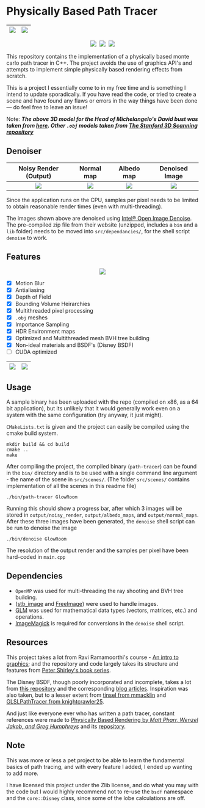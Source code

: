 # Physically Based Path Tracer 

![](output/noisy_renders/David.png)  | ![](output/noisy_renders/CornellBox.png)
:-------------------------:|:-------------------------:

<p align="center">
  <kbd>
    <img src="output/noisy_renders/Statue.png" />
    <img src="output/denoised_renders/VaryingFuzz.png" />
    <img src="output/denoised_renders/Marbles.png" />
  </kbd>
</p>

This repository contains the implementation of a physically based monte carlo path tracer in C++. The project avoids the use of graphics API's and attempts to implement simple physically based rendering effects from scratch. 

This is a project I essentially come to in my free time and is something I intend to update sporadically. If you have read the code, or tried to create a scene and have found any flaws or errors in the way things have been done — do feel free to leave an issue! 

Note: ___The above 3D model for the *Head of Michelangelo's David* bust was taken from [here](https://www.myminifactory.com/object/3d-print-head-of-michelangelo-s-david-52645). Other `.obj` models taken from [The Stanford 3D Scanning repository](http://graphics.stanford.edu/data/3Dscanrep/)___


## Denoiser 

Noisy Render (Output)             |  Normal map | Albedo map | Denoised Image
:-------------------------:|:-------------------------:|:-------------------------:|:-------------------------:
![](output/noisy_renders/David.png)  | ![](output/normal_maps/David.png)  |![](output/albedo_maps/David.png)  |  ![](output/denoised_renders/David.png)

Since the application runs on the CPU, samples per pixel needs to be limited to obtain reasonable render times (even with multi-threading). 

The images shown above are denoised using [Intel® Open Image Denoise](https://www.openimagedenoise.org/). The pre-compiled zip file from their website (unzipped, includes a `bin` and a `lib` folder) needs to be moved into `src/dependancies/`, for the shell script `denoise` to work. 

## Features  
<p align="center">
  <kbd>
    <img src="output/denoised_renders/Test.png" />
  </kbd>
</p>

- [x] Motion Blur 
- [x] Antialiasing
- [x] Depth of Field
- [x] Bounding Volume Heirarchies 
- [x] Multithreaded pixel processing
- [x] `.obj` meshes   
- [x] Importance Sampling 
- [x] HDR Environment maps
- [x] Optimized and Multithreaded mesh BVH tree building 
- [x] Non-ideal materials and BSDF's (Disney BSDF)
- [ ] CUDA optimized

![](output/denoised_renders/GlowRoom.png)  | ![](output/denoised_renders/CornellBox.png)
:-------------------------:|:-------------------------:

## Usage

A sample binary has been uploaded with the repo (compiled on x86, as a 64 bit application), but its unlikely that it would generally work even on a system with the same configuration (try anyway, it just might). 

`CMakeLists.txt` is given and the project can easily be compiled using the cmake build system.

    mkdir build && cd build 
    cmake .. 
    make

After compiling the project, the compiled binary (`path-tracer`) can be found in the `bin/` directory and is to be used with a single command line argument - the name of the scene in `src/scenes/`. (The folder `src/scenes/` contains implementation of all the scenes in this readme file)

    ./bin/path-tracer GlowRoom

Running this should show a progress bar, after which 3 images will be stored in `output/noisy_render`, `output/albedo_maps`, and `output/normal_maps`. After these three images have been generated, the `denoise` shell script can be run to denoise the image 

    ./bin/denoise GlowRoom

The resolution of the output render and the samples per pixel have been hard-coded in `main.cpp`

## Dependencies 

* `OpenMP` was used for multi-threading the ray shooting and BVH tree building. 
* ([stb_image](https://github.com/nothings/stb) and [FreeImage](https://freeimage.sourceforge.io/)) were used to handle images. 
* [GLM](https://github.com/g-truc/glm) was used for mathematical data types (vectors, matrices, etc.) and operations. 
* [ImageMagick](https://github.com/ImageMagick/ImageMagick) is required for conversions in the `denoise` shell script.

## Resources

This project takes a lot from Ravi Ramamoorthi's course - [An intro to graphics](https://www.edx.org/course/computer-graphics-2); and the repository and code largely takes its structure and features from [Peter Shirley's book series](https://raytracing.github.io/).

The Disney BSDF, though poorly incorporated and incomplete, takes a lot from [this repository](https://github.com/schuttejoe/Selas) and the corresponding [blog articles](https://schuttejoe.github.io/post/disneybsdf/). Inspiration was also taken, but to a lesser extent from [tinsel from mmacklin](https://github.com/mmacklin/tinsel) and [GLSLPathTracer from knightcrawler25](https://github.com/knightcrawler25/GLSL-PathTracer).  

And just like everyone ever who has written a path tracer, constant references were made to [Physically Based Rendering by *Matt Pharr, Wenzel Jakob, and Greg Humphreys*](https://www.pbr-book.org/) and its [repository](https://github.com/mmp/pbrt-v3). 

## Note 
This was more or less a pet project to be able to learn the fundamental basics of path tracing, and with every feature I added, I ended up wanting to add more.  

I have licensed this project under the Zlib license, and do what you may with the code but I would highly recommend not to re-use the `bsdf` namespace and the `core::Disney` class, since some of the lobe calculations are off. 
